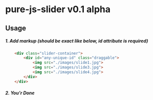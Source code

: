 # pure-js-slider v0.1 alpha

## Usage

##### 1. Add markup (should be exact like below, id attribute is required)
```html
    <div class="slider-container">
        <div id="any-unique-id" class="draggable">
            <img src="./images/slide1.jpg">
            <img src="./images/slide3.jpg">
            <img src="./images/slide4.jpg">
        </div>
    </div>
```

##### 2. You'r Done

